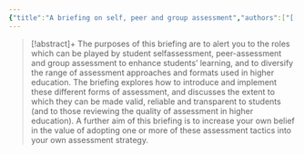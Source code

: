 ```yaml
---
{"title":"A briefing on self, peer and group assessment","authors":["[[Phil Race]]"],"date":"2001-11-01","processed":false,"tags":["group-assessment","peer-assessment","self-assessment"],"dg-publish":true,"created":"2024-08-30","modified":"2024-09-13","permalink":"/20-literature-notes/race2001/","dgPassFrontmatter":true,"updated":"2024-09-13"}
---
```



> [!abstract]+
> The purposes of this briefing are to alert you to the roles which can be played by student selfassessment, peer-assessment and group assessment to enhance students’ learning, and to diversify the range of assessment approaches and formats used in higher education. The briefing explores how to introduce and implement these different forms of assessment, and discusses the extent to which they can be made valid, reliable and transparent to students (and to those reviewing the quality of assessment in higher education). A further aim of this briefing is to increase your own belief in the value of adopting one or more of these assessment tactics into your own assessment strategy.

